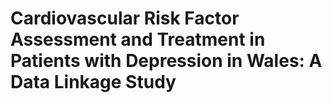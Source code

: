 # Cardiovascular Risk Factor Assessment and Treatment in Patients with Depression in Wales: A Data Linkage Study
